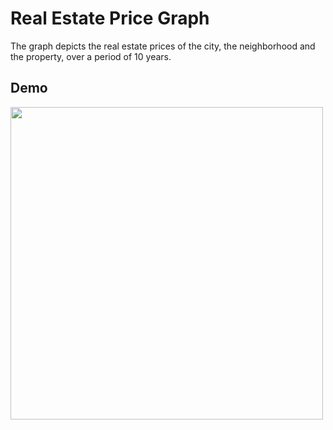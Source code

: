 # Real Estate Price Graph
The graph depicts the real estate prices of the city, the neighborhood and the property, over a period of 10 years.  

## Demo
<img src="https://i.imgur.com/zvs9Z7m.gif" height="500"/>
